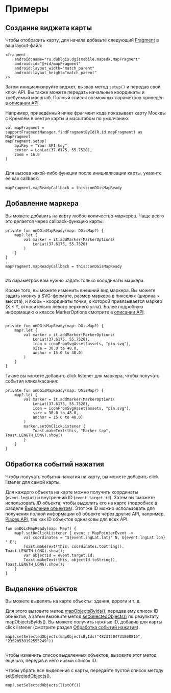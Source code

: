 # Примеры

## Создание виджета карты

Чтобы отобразить карту, для начала добавьте следующий [Fragment](https://developer.android.com/reference/android/app/Fragment) в ваш layout-файл:

```
<fragment
    android:name="ru.dublgis.dgismobile.mapsdk.MapFragment"
    android:id="@+id/mapFragment"
    android:layout_width="match_parent"
    android:layout_height="match_parent"
/>
```

Затем инициализируйте виджет, вызвав метод `setup()` и передав свой ключ API. Вы также можете передать начальные координаты и требуемый масштаб. Полный список возможных параметров приведён в [описании API](/en/android/webgl/maps/reference/MapFragment).

Например, приведённый ниже фрагмент кода показывает карту Москвы с Кремлём в центре карты и масштабом по умолчанию:

```
val mapFragment = supportFragmentManager.findFragmentById(R.id.mapFragment) as MapFragment
mapFragment.setup(
    apiKey = "Your API key",
    center = LonLat(37.6175, 55.7520),
    zoom = 16.0
)
```

<img src="/img/android_mapgl_examples_kremlin.png" alt="" /> <br/>

Для вызова какой-либо функции после инициализации карты, укажите её как callback:

```
mapFragment.mapReadyCallback = this::onDGisMapReady
```

## Добавление маркера

Вы можете добавить на карту любое количество маркеров. Чаще всего это делается через callback-функцию карты:

```
private fun onDGisMapReady(map: DGisMap?) {
    map?.let {
        val marker = it.addMarker(MarkerOptions(
            LonLat(37.6175, 55.7520)
        )
    }
}
...
mapFragment.mapReadyCallback = this::onDGisMapReady
```

<img src="/img/android_mapgl_examples_kremlin_with_marker.png" alt="" /> <br/>

Из параметров вам нужно задать только координаты маркера.

Кроме того, вы можете изменить внешний вид маркера. Вы можете задать иконку в SVG-формате, размер маркера в пикселях (ширина × высота), и якорь - координаты точки, к которой привязывается маркер (X × Y, относительно левого верхнего угла). Более подробную информацию о классе MarkerOptions смотрите в [описании API](/en/android/webgl/maps/reference/MarkerOptions).

<img src="/img/android_mapgl_examples_anchor.png" alt="" /> <br/>

```
private fun onDGisMapReady(map: DGisMap?) {
    map?.let {
        val marker = it.addMarker(MarkerOptions(
            LonLat(37.6175, 55.7520),
            icon = iconFromSvgAsset(assets, "pin.svg"),
            size = 30.0 to 48.0,
            anchor = 15.0 to 48.0)
        )
    }
}
```

Также вы можете добавить click listener для маркера, чтобы получать события клика/касания:

```
private fun onDGisMapReady(map: DGisMap?) {
    map?.let {
        val marker = it.addMarker(MarkerOptions(
            LonLat(37.6175, 55.7520),
            icon = iconFromSvgAsset(assets, "pin.svg"),
            size = 30.0 to 48.0,
            anchor = 15.0 to 48.0)
        )
        marker.setOnClickListener {
            Toast.makeText(this, "Marker tap", Toast.LENGTH_LONG).show()
        }
    }
}
```

## Обработка событий нажатия

Чтобы получать события нажатия на карту, вы можете добавить click listener для самой карты.

Для каждого объекта на карте можно получить координаты (`event.lngLat`) и внутренний ID (`event.target.id`). Затем вы сможете использовать ID объекта, чтобы выделить его на карте (подробнее в разделе [Выделение объектов](#nav-lvl1--Выделение_объектов)). Этот же ID можно использовать для получения полной информации об объекте через другие API, например, [Places API](/ru/api/search/places/overview), так как ID объектов одинаковы для всех API.

```
fun onDGisMapReady(map: Map?) {
    map?.setOnClickListener { event : MapPointerEvent ->
        val coordinates = "${event.lngLat.lat}° N, ${event.lngLat.lon}° E";
        Toast.makeText(this, coordinates.toString(), Toast.LENGTH_LONG).show();
        var objectId = event.target.id;
        Toast.makeText(this, objectId.toString(), Toast.LENGTH_LONG).show();
    }
}
```

## Выделение объектов

Вы можете выделять на карте объекты: здания, дороги и т. д.

Для этого вызовите метод [mapObjectsByIds()](/en/android/webgl/maps/reference/mapObjectsByIds), передав ему список ID объектов, а затем вызовите метод [setSelectedObjects()](/en/android/webgl/maps/reference/Map#nav-lvl1--setSelectedObjects) по результату mapObjectsByIds(). Вы можете получить нужные ID, добавив для карты click listener (смотрите раздел [Обработка событий нажатия](#nav-lvl1--Обработка_событий_нажатия)).

```
map?.setSelectedObjects(mapObjectsByIds("48231504731808815", "23520539192555249"))
```

<img src="/img/android_mapgl_examples_highlight.gif" alt="" /> <br/>

Чтобы изменить список выделенных объектов, вызовите этот метод еще раз, передав в него новый список ID.

Чтобы убрать все выделения с карты, передайте пустой список методу [setSelectedObjects()](/en/android/webgl/maps/reference/Map#nav-lvl2--setSelectedObjects).

```
map?.setSelectedObjects(listOf())
```
